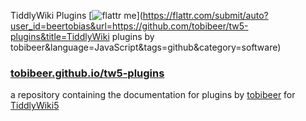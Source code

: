TiddlyWiki Plugins [![flattr me](http://api.flattr.com/button/flattr-badge-large.png)](https://flattr.com/submit/auto?user_id=beertobias&url=https://github.com/tobibeer/tw5-plugins&title=TiddlyWiki plugins by tobibeer&language=JavaScript&tags=github&category=software)


### [tobibeer.github.io/tw5-plugins](http://tobibeer.github.io/tw5-plugins)

a repository containing the documentation for plugins by [tobibeer](https://github.com/tobibeer) for [TiddlyWiki5](http://tiddlywiki.com)